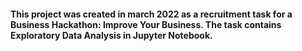#### This project was created in march 2022 as a recruitment task for a Business Hackathon: Improve Your Business. The task contains Exploratory Data Analysis in Jupyter Notebook.
 
